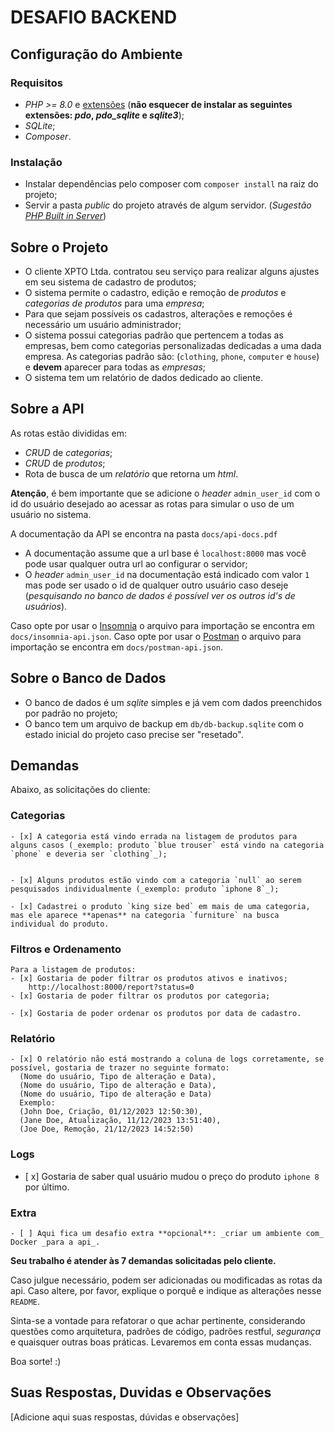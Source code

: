# DESAFIO BACKEND

## Configuração do Ambiente

### Requisitos
- _PHP >= 8.0_ e [extensões](https://www.php.net/manual/pt_BR/extensions.php) (**não esquecer de instalar as seguintes extensões: _pdo_, _pdo_sqlite_ e _sqlite3_**);
- _SQLite_;
- _Composer_.

### Instalação
- Instalar dependências pelo composer com `composer install` na raiz do projeto;
- Servir a pasta _public_ do projeto através de algum servidor.
  (_Sugestão [PHP Built in Server](https://www.php.net/manual/en/features.commandline.webserver.)_)

## Sobre o Projeto

- O cliente XPTO Ltda. contratou seu serviço para realizar alguns ajustes em seu sistema de cadastro de produtos;
- O sistema permite o cadastro, edição e remoção de _produtos_ e _categorias de produtos_ para uma _empresa_;
- Para que sejam possíveis os cadastros, alterações e remoções é necessário um usuário administrador;
- O sistema possui categorias padrão que pertencem a todas as empresas, bem como categorias personalizadas dedicadas a uma dada empresa. As categorias padrão são: (`clothing`, `phone`, `computer` e `house`) e **devem** aparecer para todas as _empresas_;
- O sistema tem um relatório de dados dedicado ao cliente.

## Sobre a API
As rotas estão divididas em:
  -  _CRUD_ de _categorias_;
  - _CRUD_ de _produtos_;
  - Rota de busca de um _relatório_ que retorna um _html_.

**Atenção**, é bem importante que se adicione o _header_ `admin_user_id` com o id do usuário desejado ao acessar as rotas para simular o uso de um usuário no sistema.

A documentação da API se encontra na pasta `docs/api-docs.pdf`
  - A documentação assume que a url base é `localhost:8000` mas você pode usar qualquer outra url ao configurar o servidor;
  - O _header_ `admin_user_id` na documentação está indicado com valor `1` mas pode ser usado o id de qualquer outro usuário caso deseje (_pesquisando no banco de dados é possível ver os outros id's de usuários_).
  
Caso opte por usar o [Insomnia](https://insomnia.rest/) o arquivo para importação se encontra em `docs/insomnia-api.json`.
Caso opte por usar o [Postman](https://www.postman.com/) o arquivo para importação se encontra em `docs/postman-api.json`.

## Sobre o Banco de Dados
- O banco de dados é um _sqlite_ simples e já vem com dados preenchidos por padrão no projeto;
- O banco tem um arquivo de backup em `db/db-backup.sqlite` com o estado inicial do projeto caso precise ser "resetado".

## Demandas
Abaixo, as solicitações do cliente:



  ### Categorias
    - [x] A categoria está vindo errada na listagem de produtos para alguns casos (_exemplo: produto `blue trouser` está vindo na categoria `phone` e deveria ser `clothing`_);

      
    - [x] Alguns produtos estão vindo com a categoria `null` ao serem pesquisados individualmente (_exemplo: produto `iphone 8`_); 

    - [x] Cadastrei o produto `king size bed` em mais de uma categoria, mas ele aparece **apenas** na categoria `furniture` na busca individual do produto.



  ### Filtros e Ordenamento
    Para a listagem de produtos:
    - [x] Gostaria de poder filtrar os produtos ativos e inativos;
        http://localhost:8000/report?status=0
    - [x] Gostaria de poder filtrar os produtos por categoria;
    
    - [x] Gostaria de poder ordenar os produtos por data de cadastro.

  ### Relatório
    - [x] O relatório não está mostrando a coluna de logs corretamente, se possível, gostaria de trazer no seguinte formato:
      (Nome do usuário, Tipo de alteração e Data),
      (Nome do usuário, Tipo de alteração e Data),
      (Nome do usuário, Tipo de alteração e Data)
      Exemplo:
      (John Doe, Criação, 01/12/2023 12:50:30),
      (Jane Doe, Atualização, 11/12/2023 13:51:40),
      (Joe Doe, Remoção, 21/12/2023 14:52:50)

  ### Logs
  - [ x] Gostaria de saber qual usuário mudou o preço do produto `iphone 8` por último.

  ### Extra
    - [ ] Aqui fica um desafio extra **opcional**: _criar um ambiente com_ Docker _para a api_.

**Seu trabalho é atender às 7 demandas solicitadas pelo cliente.**

Caso julgue necessário, podem ser adicionadas ou modificadas as rotas da api. Caso altere, por favor, explique o porquê e indique as alterações nesse `README`.

Sinta-se a vontade para refatorar o que achar pertinente, considerando questões como arquitetura, padrões de código, padrões restful, _segurança_ e quaisquer outras boas práticas. Levaremos em conta essas mudanças.

Boa sorte! :)

## Suas Respostas, Duvidas e Observações
[Adicione  aqui suas respostas, dúvidas e observações]